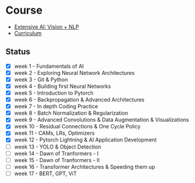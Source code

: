# Course
-  [Extensive AI: Vision + NLP](https://theschoolof.ai/)
-  [Curriculum](https://drive.google.com/file/d/1SF0BzeNgzAyCQfvZ7X5nilyjvlQVEMTQ/view)

## Status
- [x] week 1 - Fundamentals of AI
- [x] week 2 - Exploring Neural Network Architectures
- [x] week 3 - Git & Python
- [x] week 4 - Building first Neural Networks
- [x] week 5 - Introduction to Pytorch
- [x] week 6 - Backpropagation & Advanced Architectures
- [x] week 7 - In depth Coding Practice
- [x] week 8 - Batch Normalization & Regularization
- [x] week 9 - Advanced Convolutions & Data Augmentation & Visualizations
- [x] week 10 - Residual Connections & One Cycle Policy
- [x] week 11 - CAMs, LRs, Optimizers
- [x] week 12 - Pytorch Lightning & AI Application Development
- [ ] week 13 - YOLO & Object Detection
- [ ] week 14 - Dawn of Tranformers - I
- [ ] week 15 - Dawn of Tranformers - II
- [ ] week 16 - Transformer Architectures & Speeding them up
- [ ] week 17 - BERT, GPT, ViT